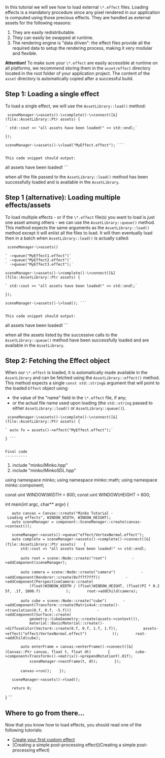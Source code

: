 In this tutorial we will see how to load external `\*.effect` files. Loading effects is a mandatory procedure since any pixel rendered in our application is computed using those precious effects. They are handled as external assets for the following reasons:

1.  They are easily redistributable.
2.  They can easily be swapped at runtime.
3.  The rendering engine is "data driven": the effect files provide all the required data to setup the rendering process, making it very modular and flexible.

**Attention!** To make sure your `\*.effect` are easily accessible at runtime on all platforms, we recommend storing them in the `asset/effect` directory located in the root folder of your application project. The content of the `asset` directory is automatically copied after a successful build.

Step 1: Loading a single effect
-------------------------------

To load a single effect, we will use the `AssetLibrary::load()` method:

```
 sceneManager-\>assets()-\>complete()-\>connect([&](file::AssetLibrary::Ptr assets) {

` std::cout << "all assets have been loaded!" << std::endl;`

});

sceneManager-\>assets()-\>load("MyEffect.effect"); ```


This code snippet should output:

```
 all assets have been loaded! ```


when all the file passed to the `AssetLibrary::load()` method has been successfully loaded and is available in the `AssetLibrary`.

Step 1 (alternative): Loading multiple effects/assets
-----------------------------------------------------

To load multiple effects - or if the `\*.effect` file(s) you want to load is just one asset among others - we can use the `AssetLibrary::queue()` method. This method expects the same arguments as the `AssetLibrary::load()` method except it will enlist all the files to load. It will then eventually load then in a batch when `AssetLibrary::load()` is actually called:

```
 sceneManager-\>assets()

` ->queue("MyEffect1.effect")`
` ->queue("MyEffect2.effect")`
` ->queue("MyEffect3.effect");`

sceneManager-\>assets()-\>complete()-\>connect([&](file::AssetLibrary::Ptr assets) {

` std::cout << "all assets have been loaded!" << std::endl;`

});

sceneManager-\>assets()-\>load(); ```


This code snippet should output:

```
 all assets have been loaded! ```


when all the assets listed by the successive calls to the `AssetLibrary::queue()` method have been successfully loaded and are available in the `AssetLibrary`.

Step 2: Fetching the Effect object
----------------------------------

When our `\*.effect` is loaded, it is automatically made available in the `AssetLibrary` and can be fetched using the `AssetLibrary::effect()` method. This method expects a single `const std::string&` argument that will point to the loaded `Effect` object using:

-   the value of the "name" field in the `\*.effect` file, if any;
-   or the actual file name used upon loading (the `std::string` passed to either `AssetLibrary::load()` or `AssetLibrary::queue()`).

```
 sceneManager-\>assets()-\>complete()-\>connect([&](file::AssetLibrary::Ptr assets) {

` auto fx = assets()->effect("MyEffect.effect");`

} ```


Final code
----------

```


1.  include "minko/Minko.hpp"
2.  include "minko/MinkoSDL.hpp"

using namespace minko; using namespace minko::math; using namespace minko::component;

const uint WINDOW\WIDTH = 800; const uint WINDOW\HEIGHT = 600;

int main(int argc, char\*\* argv) {

`   auto canvas = Canvas::create("Minko Tutorial - Loading effects", WINDOW_WIDTH, WINDOW_HEIGHT);`
`   auto sceneManager = component::SceneManager::create(canvas->context());`

`   sceneManager->assets()->queue("effect/VertexNormal.effect");`
`   auto complete = sceneManager->assets()->complete()->connect([&](file::AssetLibrary::Ptr assets)`
`   {`
`       std::cout << "all assets have been loaded!" << std::endl;`

`       auto root = scene::Node::create("root")`
`           ->addComponent(sceneManager);`

`       auto camera = scene::Node::create("camera")`
`           ->addComponent(Renderer::create(0x7f7f7fff))`
`           ->addComponent(PerspectiveCamera::create(`
`           (float)WINDOW_WIDTH / (float)WINDOW_HEIGHT, (float)PI * 0.25f, .1f, 1000.f)`
`           );`
`       root->addChild(camera);`

`       auto cube = scene::Node::create("cube")`
`       ->addComponent(Transform::create(Matrix4x4::create()->translation(0.f, 0.f, -5.f)))`
`           ->addComponent(Surface::create(`
`           geometry::CubeGeometry::create(assets->context()),`
`           material::BasicMaterial::create()->diffuseColor(Vector4::create(0.f, 0.f, 1.f, 1.f)),`
`           assets->effect("effect/VertexNormal.effect")`
`           ));`
`       root->addChild(cube);`

`       auto enterFrame = canvas->enterFrame()->connect([&](Canvas::Ptr canvas, float t, float dt)`
`       {`
`           cube->component<Transform>()->matrix()->prependRotationY(.01f);`
`           sceneManager->nextFrame(t, dt);`
`       });`

`       canvas->run();`
`   });`

`   sceneManager->assets()->load();`

`   return 0;`

} ```


Where to go from there...
-------------------------

Now that you know how to load effects, you should read one of the following tutorials:

-   [Create your first custom effect](doc/Create_your_first_custom_effect.md)
-   [Creating a simple post-processing effect](Creating a simple post-processing effect)

